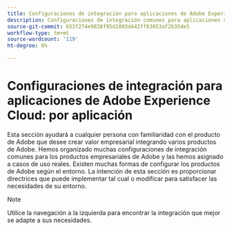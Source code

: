 ```yaml
---
title: Configuraciones de integración para aplicaciones de Adobe Experience Cloud, por producto
description: Configuraciones de integración comunes para aplicaciones de Adobe Experience Cloud organizadas por producto.
source-git-commit: 653f274e9838f95d1003d442ff63053af2b35de5
workflow-type: tm+mt
source-wordcount: '119'
ht-degree: 0%

---
```



# Configuraciones de integración para aplicaciones de Adobe Experience Cloud: por aplicación

Esta sección ayudará a cualquier persona con familiaridad con el producto de Adobe que desee crear valor empresarial integrando varios productos de Adobe.  Hemos organizado muchas configuraciones de integración comunes para los productos empresariales de Adobe y las hemos asignado a casos de uso reales.  Existen muchas formas de configurar los productos de Adobe según el entorno.  La intención de esta sección es proporcionar directrices que puede implementar tal cual o modificar para satisfacer las necesidades de su entorno.

>[!NOTE]
>
>Utilice la navegación a la izquierda para encontrar la integración que mejor se adapte a sus necesidades.
